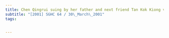 ```yaml
---
title: Chen Qingrui suing by her father and next friend Tan Kok Kiong v Phua Geok Leng 
subtitle: "[2001] SGHC 64 / 30\_March\_2001"
tags:


---
```


